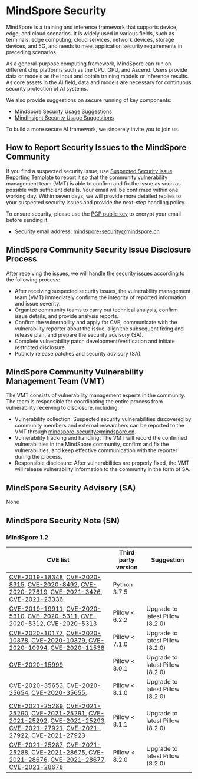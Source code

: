 # MindSpore Security

MindSpore is a training and inference framework that supports device, edge, and cloud scenarios. It is widely used in various fields, such as terminals, edge computing, cloud services, network devices, storage devices, and 5G, and needs to meet application security requirements in preceding scenarios.

As a general-purpose computing framework, MindSpore can run on different chip platforms such as the CPU, GPU, and Ascend. Users provide data or models as the input and obtain training models or inference results. As core assets in the AI field, data and models are necessary for continuous security protection of AI systems.

We also provide suggestions on secure running of key components:

+ [MindSpore Security Usage Suggestions](https://gitee.com/mindspore/mindspore/blob/master/SECURITY.md)
+ [MindInsight Security Usage Suggestions](https://gitee.com/mindspore/mindinsight/blob/master/SECURITY.md)

To build a more secure AI framework, we sincerely invite you to join us.

## How to Report Security Issues to the MindSpore Community

If you find a suspected security issue, use [Suspected Security Issue Reporting Template](https://gitee.com/mindspore/community/blob/master/security/template/report-template_en.md) to report it so that the community vulnerability management team (VMT) is able to confirm and fix the issue as soon as possible with sufficient details. Your email will be confirmed within one working day. Within seven days, we will provide more detailed replies to your suspected security issues and provide the next-step handling policy.

To ensure security, please use the [PGP public key](https://gitee.com/mindspore/community/blob/master/security/public_key_securities.asc) to encrypt your email before sending it.

+ Security email address: <mindspore-security@mindspore.cn>

## MindSpore Community Security Issue Disclosure Process

After receiving the issues, we will handle the security issues according to the following process:

+ After receiving suspected security issues, the vulnerability management team (VMT) immediately confirms the integrity of reported information and issue severity.
+ Organize community teams to carry out technical analysis, confirm issue details, and provide analysis reports.
+ Confirm the vulnerability and apply for CVE, communicate with the vulnerability reporter about the issue, align the subsequent fixing and release plan, and prepare the security advisory (SA).
+ Complete vulnerability patch development/verification and initiate restricted disclosure.
+ Publicly release patches and security advisory (SA).

## MindSpore Community Vulnerability Management Team (VMT)

The VMT consists of vulnerability management experts in the community. The team is responsible for coordinating the entire process from vulnerability receiving to disclosure, including:

+ Vulnerability collection: Suspected security vulnerabilities discovered by community members and external researchers can be reported to the VMT through <mindspore-security@mindspore.cn>.
+ Vulnerability tracking and handling: The VMT will record the confirmed vulnerabilities in the MindSpore community, confirm and fix the vulnerabilities, and keep effective communication with the reporter during the process.
+ Responsible disclosure: After vulnerabilities are properly fixed, the VMT will release vulnerability information to the community in the form of SA.

## MindSpore Security Advisory (SA)

None

## MindSpore Security Note (SN)

### MindSpore 1.2

| CVE list | Third party version | Suggestion |
|  ----    | ----      | ----               |
| [CVE-2019-18348](https://nvd.nist.gov/vuln/detail/CVE-2019-18348), [CVE-2020-8315](https://nvd.nist.gov/vuln/detail/CVE-2020-8315), [CVE-2020-8492](https://nvd.nist.gov/vuln/detail/CVE-2020-8492), [CVE-2020-27619](https://nvd.nist.gov/vuln/detail/CVE-2020-27619), [CVE-2021-3426](https://nvd.nist.gov/vuln/detail/CVE-2021-3426), [CVE-2021-23336](https://nvd.nist.gov/vuln/detail/CVE-2021-23336) | Python 3.7.5 |   |
| [CVE-2019-19911](https://nvd.nist.gov/vuln/detail/CVE-2019-19911), [CVE-2020-5310](https://nvd.nist.gov/vuln/detail/CVE-2020-5310), [CVE-2020-5311](https://nvd.nist.gov/vuln/detail/CVE-2020-5311), [CVE-2020-5312](https://nvd.nist.gov/vuln/detail/CVE-2020-5312), [CVE-2020-5313](https://nvd.nist.gov/vuln/detail/CVE-2020-5313) | Pillow < 6.2.2 | Upgrade to latest Pillow (8.2.0) |
| [CVE-2020-10177](https://nvd.nist.gov/vuln/detail/CVE-2020-10177), [CVE-2020-10378](https://nvd.nist.gov/vuln/detail/CVE-2020-10378), [CVE-2020-10379](https://nvd.nist.gov/vuln/detail/CVE-2020-10379), [CVE-2020-10994](https://nvd.nist.gov/vuln/detail/CVE-2020-10994), [CVE-2020-11538](https://nvd.nist.gov/vuln/detail/CVE-2020-11538) | Pillow < 7.1.0 | Upgrade to latest Pillow (8.2.0) |
| [CVE-2020-15999](https://nvd.nist.gov/vuln/detail/CVE-2020-15999) | Pillow < 8.0.1 | Upgrade to latest Pillow (8.2.0) |
| [CVE-2020-35653](https://nvd.nist.gov/vuln/detail/CVE-2020-35653), [CVE-2020-35654](https://nvd.nist.gov/vuln/detail/CVE-2020-35654), [CVE-2020-35655](https://nvd.nist.gov/vuln/detail/CVE-2020-35655),   | Pillow < 8.1.0 | Upgrade to latest Pillow (8.2.0) |
| [CVE-2021-25289](https://nvd.nist.gov/vuln/detail/CVE-2021-25289), [CVE-2021-25290](https://nvd.nist.gov/vuln/detail/CVE-2021-25290), [CVE-2021-25291](https://nvd.nist.gov/vuln/detail/CVE-2021-25291), [CVE-2021-25292](https://nvd.nist.gov/vuln/detail/CVE-2021-25292), [CVE-2021-25293](https://nvd.nist.gov/vuln/detail/CVE-2021-25293), [CVE-2021-27921](https://nvd.nist.gov/vuln/detail/CVE-2021-27921), [CVE-2021-27922](https://nvd.nist.gov/vuln/detail/CVE-2021-27922), [CVE-2021-27923](https://nvd.nist.gov/vuln/detail/CVE-2021-27923)  | Pillow < 8.1.1 | Upgrade to latest Pillow (8.2.0) |
| [CVE-2021-25287](https://nvd.nist.gov/vuln/detail/CVE-2021-25287), [CVE-2021-25288](https://nvd.nist.gov/vuln/detail/CVE-2021-25288), [CVE-2021-28675](https://nvd.nist.gov/vuln/detail/CVE-2021-28675), [CVE-2021-28676](https://nvd.nist.gov/vuln/detail/CVE-2021-28676), [CVE-2021-28677](https://nvd.nist.gov/vuln/detail/CVE-2021-28677), [CVE-2021-28678](https://nvd.nist.gov/vuln/detail/CVE-2021-28678) | Pillow < 8.2.0 | Upgrade to latest Pillow (8.2.0) |
